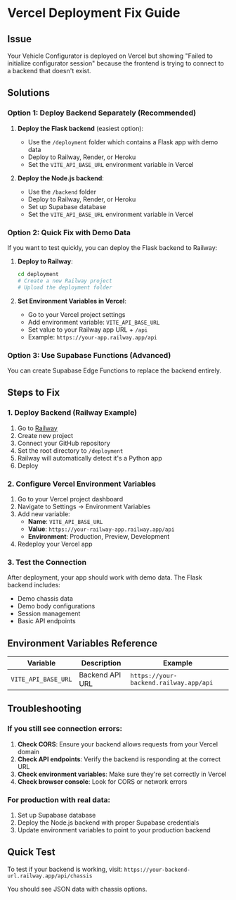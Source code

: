 # Vercel Deployment Fix Guide

## Issue
Your Vehicle Configurator is deployed on Vercel but showing "Failed to initialize configurator session" because the frontend is trying to connect to a backend that doesn't exist.

## Solutions

### Option 1: Deploy Backend Separately (Recommended)

1. **Deploy the Flask backend** (easiest option):
   - Use the `/deployment` folder which contains a Flask app with demo data
   - Deploy to Railway, Render, or Heroku
   - Set the `VITE_API_BASE_URL` environment variable in Vercel

2. **Deploy the Node.js backend**:
   - Use the `/backend` folder
   - Deploy to Railway, Render, or Heroku
   - Set up Supabase database
   - Set the `VITE_API_BASE_URL` environment variable in Vercel

### Option 2: Quick Fix with Demo Data

If you want to test quickly, you can deploy the Flask backend to Railway:

1. **Deploy to Railway**:
   ```bash
   cd deployment
   # Create a new Railway project
   # Upload the deployment folder
   ```

2. **Set Environment Variables in Vercel**:
   - Go to your Vercel project settings
   - Add environment variable: `VITE_API_BASE_URL`
   - Set value to your Railway app URL + `/api`
   - Example: `https://your-app.railway.app/api`

### Option 3: Use Supabase Functions (Advanced)

You can create Supabase Edge Functions to replace the backend entirely.

## Steps to Fix

### 1. Deploy Backend (Railway Example)

1. Go to [Railway](https://railway.app)
2. Create new project
3. Connect your GitHub repository
4. Set the root directory to `/deployment`
5. Railway will automatically detect it's a Python app
6. Deploy

### 2. Configure Vercel Environment Variables

1. Go to your Vercel project dashboard
2. Navigate to Settings → Environment Variables
3. Add new variable:
   - **Name**: `VITE_API_BASE_URL`
   - **Value**: `https://your-railway-app.railway.app/api`
   - **Environment**: Production, Preview, Development
4. Redeploy your Vercel app

### 3. Test the Connection

After deployment, your app should work with demo data. The Flask backend includes:
- Demo chassis data
- Demo body configurations
- Session management
- Basic API endpoints

## Environment Variables Reference

| Variable | Description | Example |
|----------|-------------|---------|
| `VITE_API_BASE_URL` | Backend API URL | `https://your-backend.railway.app/api` |

## Troubleshooting

### If you still see connection errors:

1. **Check CORS**: Ensure your backend allows requests from your Vercel domain
2. **Check API endpoints**: Verify the backend is responding at the correct URL
3. **Check environment variables**: Make sure they're set correctly in Vercel
4. **Check browser console**: Look for CORS or network errors

### For production with real data:

1. Set up Supabase database
2. Deploy the Node.js backend with proper Supabase credentials
3. Update environment variables to point to your production backend

## Quick Test

To test if your backend is working, visit:
`https://your-backend-url.railway.app/api/chassis`

You should see JSON data with chassis options.
